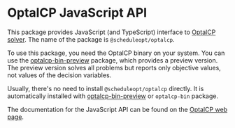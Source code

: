# OptalCP JavaScript API

This package provides JavaScript (and TypeScript) interface to [OptalCP solver](https://optalcp.com).
The name of the package is `@scheduleopt/optalcp`.

To use this package, you need the OptalCP binary on your system.
You can use the [optalcp-bin-preview](https://github.com/ScheduleOpt/optalcp-js-bin-preview) package, which provides a preview version.
The preview version solves all problems but reports only objective values, not values of the decision variables.

Usually, there's no need to install `@scheduleopt/optalcp` directly.
It is automatically installed with [optalcp-bin-preview](https://github.com/ScheduleOpt/optalcp-js-bin-preview) or `optalcp-bin` package.

The documentation for the JavaScript API can be found on the [OptalCP web page](https://optalcp.com/docs/api).
